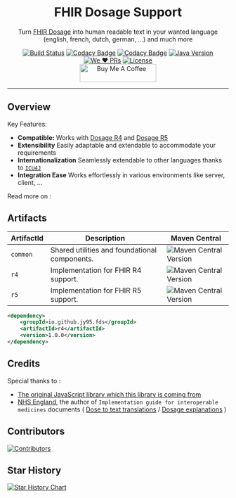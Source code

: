 <h1 align="center">FHIR Dosage Support</h1>

<div align="center">

Turn [FHIR Dosage](https://build.fhir.org/dosage.html) into human readable text in your wanted language (english, french, dutch, german, ...) and much more

[![Build Status](https://github.com/jy95/fds/actions/workflows/maven.yml/badge.svg)](https://github.com/jy95/fds/actions/workflows/maven.yml)
[![Codacy Badge](https://app.codacy.com/project/badge/Grade/56beb6b5e12a4de481cd74ad164989f9)](https://app.codacy.com/gh/jy95/fds/dashboard?utm_source=gh&utm_medium=referral&utm_content=&utm_campaign=Badge_grade)
[![Codacy Badge](https://app.codacy.com/project/badge/Coverage/56beb6b5e12a4de481cd74ad164989f9)](https://app.codacy.com/gh/jy95/fds/dashboard?utm_source=gh&utm_medium=referral&utm_content=&utm_campaign=Badge_coverage)
[![Java Version](https://img.shields.io/badge/Java-21%2B-brightgreen.svg)](https://www.oracle.com/java/)
[![We ❤️ PRs](https://img.shields.io/badge/We%20%E2%9D%A4%EF%B8%8F-Pull%20Requests-brightgreen.svg)](https://github.com/jy95/fds/pulls)
[![License](https://img.shields.io/badge/License-Apache_2.0-blue.svg)](https://github.com/jy95/fhir-dosage-utils/blob/main/LICENSE)
<br /> 
<a href="https://www.buymeacoffee.com/GPFR" target="_blank"><img src="https://cdn.buymeacoffee.com/buttons/v2/default-yellow.png" height="41" width="174" alt="Buy Me A Coffee" style="height: 41px !important;width: 174px !important;" ></a>
<br />

</div>

---

## Overview

Key Features:

- **Compatible:** Works with [Dosage R4](https://hl7.org/fhir/R4/dosage.html) and [Dosage R5](https://hl7.org/fhir/R5/dosage.html)
- **Extensibility** Easily adaptable and extendable to accommodate your requirements
- **Internationalization** Seamlessly extendable to other languages thanks to [`ICU4J`](https://unicode-org.github.io/icu/userguide/icu4j/)
- **Integration Ease** Works effortlessly in various environments like server, client, ...

Read more on : 

## Artifacts

| ArtifactId | Description                                   | Maven Central                                                                              |
|------------|-----------------------------------------------|--------------------------------------------------------------------------------------------|
| `common`   | Shared utilities and foundational components. | ![Maven Central Version](https://img.shields.io/maven-central/v/io.github.jy95.fds/common) |
| `r4`       | Implementation for FHIR R4 support.           | ![Maven Central Version](https://img.shields.io/maven-central/v/io.github.jy95.fds/r4)     |
| `r5`       | Implementation for FHIR R5 support.           | ![Maven Central Version](https://img.shields.io/maven-central/v/io.github.jy95.fds/r5)     |

```xml
<dependency>
    <groupId>io.github.jy95.fds</groupId>
    <artifactId>r4</artifactId>
    <version>1.0.0</version>
</dependency>
```

## Credits

Special thanks to : 
- [The original JavaScript library which this library is coming from](https://github.com/jy95/fhir-dosage-utils)
- [NHS England](https://digital.nhs.uk/), the author of `Implementation guide for interoperable medicines` documents ( [Dose to text translations](https://simplifier.net/guide/ukcoreimplementationguideformedicines/dosetotexttranslation?version=current) / [Dosage explanations](https://simplifier.net/guide/ukcoreimplementationguideformedicines/elementdosage?version=current) )

## Contributors

<a href="https://github.com/jy95/fds/graphs/contributors">
  <img src="https://contrib.rocks/image?repo=jy95/fds" alt="Contributors" />
</a>

## Star History

[![Star History Chart](https://api.star-history.com/svg?repos=jy95/fds&type=Date)](https://star-history.com/#jy95/fds&Date)